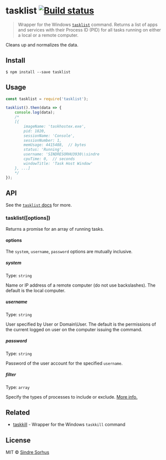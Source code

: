 # tasklist [![Build status](https://ci.appveyor.com/api/projects/status/5yav2915fx0f3d0n/branch/master?svg=true)](https://ci.appveyor.com/project/sindresorhus/tasklist/branch/master)

> Wrapper for the Windows [`tasklist`](https://technet.microsoft.com/en-us/library/bb491010.aspx) command. Returns a list of apps and services with their Process ID (PID) for all tasks running on either a local or a remote computer.

Cleans up and normalizes the data.


## Install

```
$ npm install --save tasklist
```


## Usage

```js
const tasklist = require('tasklist');

tasklist().then(data => {
	console.log(data);
	/*
	[{
		imageName: 'taskhostex.exe',
		pid: 1820,
		sessionName: 'Console',
		sessionNumber: 1,
		memUsage: 4415488,  // bytes
		status: 'Running',
		username: 'SINDRESORHU3930\\sindre
		cpuTime: 0,  // seconds
		windowTitle: 'Task Host Window'
	}, ...]
	*/
});
```


## API

See the [`tasklist` docs](https://technet.microsoft.com/en-us/library/bb491010.aspx) for more.


### tasklist([options])

Returns a promise for an array of running tasks.

#### options

The `system`, `username`, `password` options are mutually inclusive.

##### system

Type: `string`

Name or IP address of a remote computer (do not use backslashes). The default is the local computer.

##### username

Type: `string`

User specified by User or Domain\User. The default is the permissions of the current logged on user on the computer issuing the command.

##### password

Type: `string`

Password of the user account for the specified `username`.

##### filter

Type: `array`

Specify the types of processes to include or exclude. [More info.](https://technet.microsoft.com/en-us/library/bb491010.aspx)


## Related

- [taskkill](https://github.com/sindresorhus/taskkill) - Wrapper for the Windows `taskkill` command


## License

MIT © [Sindre Sorhus](http://sindresorhus.com)
